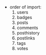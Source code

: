 - order of import:
  1. users
  2. badges
  3. posts
  4. comments
  5. posthistory
  6. postlinks
  7. tags
  8. votes